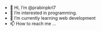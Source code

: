 - 👋 Hi, I’m @prabinpkrl7
- 👀 I’m interested in programming.
- 🌱 I’m currently learning web development
- 📫 How to reach me ...

<!---
prabinpkrl7/prabinpkrl7 is a ✨ special ✨ repository because its `README.md` (this file) appears on your GitHub profile.
You can click the Preview link to take a look at your changes.
--->

